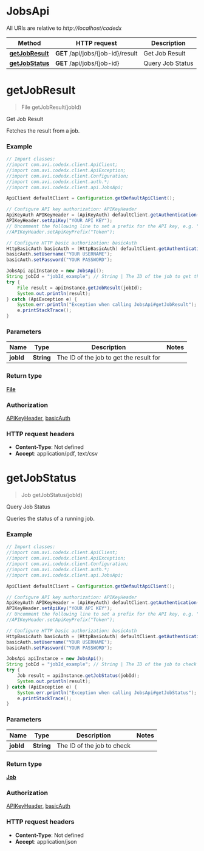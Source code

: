 # JobsApi

All URIs are relative to *http://localhost/codedx*

Method | HTTP request | Description
------------- | ------------- | -------------
[**getJobResult**](JobsApi.md#getJobResult) | **GET** /api/jobs/{job-id}/result | Get Job Result
[**getJobStatus**](JobsApi.md#getJobStatus) | **GET** /api/jobs/{job-id} | Query Job Status


<a name="getJobResult"></a>
# **getJobResult**
> File getJobResult(jobId)

Get Job Result

Fetches the result from a job. 

### Example
```java
// Import classes:
//import com.avi.codedx.client.ApiClient;
//import com.avi.codedx.client.ApiException;
//import com.avi.codedx.client.Configuration;
//import com.avi.codedx.client.auth.*;
//import com.avi.codedx.client.api.JobsApi;

ApiClient defaultClient = Configuration.getDefaultApiClient();

// Configure API key authorization: APIKeyHeader
ApiKeyAuth APIKeyHeader = (ApiKeyAuth) defaultClient.getAuthentication("APIKeyHeader");
APIKeyHeader.setApiKey("YOUR API KEY");
// Uncomment the following line to set a prefix for the API key, e.g. "Token" (defaults to null)
//APIKeyHeader.setApiKeyPrefix("Token");

// Configure HTTP basic authorization: basicAuth
HttpBasicAuth basicAuth = (HttpBasicAuth) defaultClient.getAuthentication("basicAuth");
basicAuth.setUsername("YOUR USERNAME");
basicAuth.setPassword("YOUR PASSWORD");

JobsApi apiInstance = new JobsApi();
String jobId = "jobId_example"; // String | The ID of the job to get the result for
try {
    File result = apiInstance.getJobResult(jobId);
    System.out.println(result);
} catch (ApiException e) {
    System.err.println("Exception when calling JobsApi#getJobResult");
    e.printStackTrace();
}
```

### Parameters

Name | Type | Description  | Notes
------------- | ------------- | ------------- | -------------
 **jobId** | **String**| The ID of the job to get the result for |

### Return type

[**File**](File.md)

### Authorization

[APIKeyHeader](../README.md#APIKeyHeader), [basicAuth](../README.md#basicAuth)

### HTTP request headers

 - **Content-Type**: Not defined
 - **Accept**: application/pdf, text/csv

<a name="getJobStatus"></a>
# **getJobStatus**
> Job getJobStatus(jobId)

Query Job Status

Queries the status of a running job. 

### Example
```java
// Import classes:
//import com.avi.codedx.client.ApiClient;
//import com.avi.codedx.client.ApiException;
//import com.avi.codedx.client.Configuration;
//import com.avi.codedx.client.auth.*;
//import com.avi.codedx.client.api.JobsApi;

ApiClient defaultClient = Configuration.getDefaultApiClient();

// Configure API key authorization: APIKeyHeader
ApiKeyAuth APIKeyHeader = (ApiKeyAuth) defaultClient.getAuthentication("APIKeyHeader");
APIKeyHeader.setApiKey("YOUR API KEY");
// Uncomment the following line to set a prefix for the API key, e.g. "Token" (defaults to null)
//APIKeyHeader.setApiKeyPrefix("Token");

// Configure HTTP basic authorization: basicAuth
HttpBasicAuth basicAuth = (HttpBasicAuth) defaultClient.getAuthentication("basicAuth");
basicAuth.setUsername("YOUR USERNAME");
basicAuth.setPassword("YOUR PASSWORD");

JobsApi apiInstance = new JobsApi();
String jobId = "jobId_example"; // String | The ID of the job to check
try {
    Job result = apiInstance.getJobStatus(jobId);
    System.out.println(result);
} catch (ApiException e) {
    System.err.println("Exception when calling JobsApi#getJobStatus");
    e.printStackTrace();
}
```

### Parameters

Name | Type | Description  | Notes
------------- | ------------- | ------------- | -------------
 **jobId** | **String**| The ID of the job to check |

### Return type

[**Job**](Job.md)

### Authorization

[APIKeyHeader](../README.md#APIKeyHeader), [basicAuth](../README.md#basicAuth)

### HTTP request headers

 - **Content-Type**: Not defined
 - **Accept**: application/json

